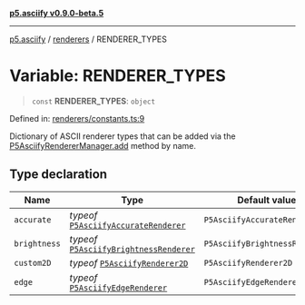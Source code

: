 [**p5.asciify v0.9.0-beta.5**](../../../../README.md)

***

[p5.asciify](../../../../README.md) / [renderers](../README.md) / RENDERER\_TYPES

# Variable: RENDERER\_TYPES

> `const` **RENDERER\_TYPES**: `object`

Defined in: [renderers/constants.ts:9](https://github.com/humanbydefinition/p5.asciify/blob/fe0dff6d1233011a7a23cab5c777ec3b02b03613/src/lib/renderers/constants.ts#L9)

Dictionary of ASCII renderer types that can be added via the [P5AsciifyRendererManager.add](../classes/P5AsciifyRendererManager.md#add) method by name.

## Type declaration

| Name | Type | Default value | Defined in |
| ------ | ------ | ------ | ------ |
| <a id="accurate"></a> `accurate` | *typeof* [`P5AsciifyAccurateRenderer`](../namespaces/renderer2d/namespaces/feature/classes/P5AsciifyAccurateRenderer.md) | `P5AsciifyAccurateRenderer` | [renderers/constants.ts:11](https://github.com/humanbydefinition/p5.asciify/blob/fe0dff6d1233011a7a23cab5c777ec3b02b03613/src/lib/renderers/constants.ts#L11) |
| <a id="brightness"></a> `brightness` | *typeof* [`P5AsciifyBrightnessRenderer`](../namespaces/renderer2d/namespaces/feature/classes/P5AsciifyBrightnessRenderer.md) | `P5AsciifyBrightnessRenderer` | [renderers/constants.ts:10](https://github.com/humanbydefinition/p5.asciify/blob/fe0dff6d1233011a7a23cab5c777ec3b02b03613/src/lib/renderers/constants.ts#L10) |
| <a id="custom2d"></a> `custom2D` | *typeof* [`P5AsciifyRenderer2D`](../namespaces/renderer2d/classes/P5AsciifyRenderer2D.md) | `P5AsciifyRenderer2D` | [renderers/constants.ts:13](https://github.com/humanbydefinition/p5.asciify/blob/fe0dff6d1233011a7a23cab5c777ec3b02b03613/src/lib/renderers/constants.ts#L13) |
| <a id="edge"></a> `edge` | *typeof* [`P5AsciifyEdgeRenderer`](../namespaces/renderer2d/namespaces/feature/classes/P5AsciifyEdgeRenderer.md) | `P5AsciifyEdgeRenderer` | [renderers/constants.ts:12](https://github.com/humanbydefinition/p5.asciify/blob/fe0dff6d1233011a7a23cab5c777ec3b02b03613/src/lib/renderers/constants.ts#L12) |
